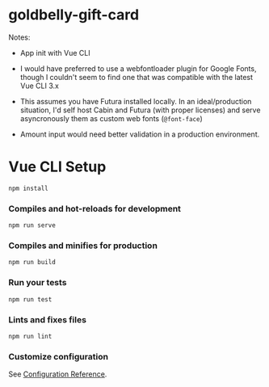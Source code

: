 # goldbelly-gift-card

Notes:

* App init with Vue CLI

* I would have preferred to use a webfontloader plugin for Google Fonts, though I couldn't seem to find one that was compatible with the latest Vue CLI 3.x

* This assumes you have Futura installed locally. In an ideal/production situation, I'd self host Cabin and Futura (with proper licenses) and serve asyncronously them as custom web fonts (`@font-face`)

* Amount input would need better validation in a production environment.


# Vue CLI Setup

```
npm install
```

### Compiles and hot-reloads for development
```
npm run serve
```

### Compiles and minifies for production
```
npm run build
```

### Run your tests
```
npm run test
```

### Lints and fixes files
```
npm run lint
```

### Customize configuration
See [Configuration Reference](https://cli.vuejs.org/config/).
